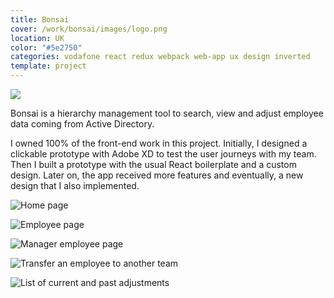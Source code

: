 ```yaml
---
title: Bonsai
cover: /work/bonsai/images/logo.png
location: UK
color: "#5e2750"
categories: vodafone react redux webpack web-app ux design inverted
template: project
---
```


![](/work/bonsai/images/1.png)

Bonsai is a hierarchy management tool to search, view and adjust employee data coming from Active Directory.

I owned 100% of the front-end work in this project. Initially, I designed a clickable prototype with Adobe XD to test the user journeys with my team. Then I built a prototype with the usual React boilerplate and a custom design. Later on, the app received more features and eventually, a new design that I also implemented.

![](/work/bonsai/images/2.jpg "Home page")

![](/work/bonsai/images/3.jpg "Employee page")

![](/work/bonsai/images/4.jpg "Manager employee page")

![](/work/bonsai/images/5.jpg "Transfer an employee to another team")

![](/work/bonsai/images/6.jpg "List of current and past adjustments")
